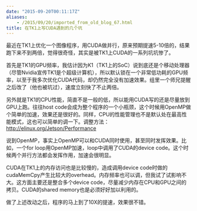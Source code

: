 ```yaml
---
date: "2015-09-20T00:11:17Z"
aliases:
    - /2015/09/20/imported_from_old_blog_67.html
title: 在TK1上写CUDA遇到的几个坑
---
```


最近在TK1上优化一个图像程序，用CUDA做并行，原来预期提速5-10倍的，结果跑下来不到两倍，觉得很奇怪，其实是被TK1上CUDA的一系列坑坑惨了。

首先是TK1的GPU频率，我估计因为K1（TK1上的SoC）说到底还是个移动处理器（尽管Nvidia宣传TK1是个超级计算机），所以默认锁在一个非常低功耗的GPU频率，以至于我多次优化CUDA代码，却仍然完全没有加速效果。组里一个师兄提醒之后改了（他也被坑过），速度立刻快了不止两倍。

另外就是TK1的CPU性能，简直不是一般的低，所以能用CUDA写的还是尽量放到GPU上跑。往往host code会成为整个程序的一个小瓶颈，这个时候用OpenMP做个简单的加速，效果还是很好的。同样，CPU的性能管理也不是默认处在最高性能模式，这也可以简单的调一下。调整方法：<a href="http://elinux.org/Jetson/Performance" target="_blank">http://elinux.org/Jetson/Performance</a>

说到OpenMP，事实上OpenMP可以和CUDA同时使用，甚至同时发挥效果。比如，一个for loop用OpenMP加速，loop中调用了CUDA的device code。这个时候两个并行方法都会发挥作用，加速会很明显。

CUDA在TK1上的内存访问也是比较慢的，造成调用device code时做的cudaMemCpy产生比较大的overhead。内存频率也可以调，但我试了试影响不大。这方面主要还是整合多个device code，尽量减少内存在CPU和GPU之间的拷贝。CUDA的shared memory也是必须好好加以利用的。

做了上述改动之后，程序的马上到了10X的提速，效果很不错。